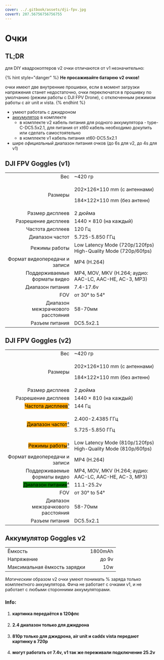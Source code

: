 ```yaml
---
cover: ../.gitbook/assets/dji-fpv.jpg
coverY: 207.56756756756755
---
```


# Очки

## TL;DR

для DIY квадрокоптеров v2 очки отличаются от v1 незначительно:

{% hint style="danger" %}
**Не просаживайте батарею v2 очков!**

очки имеют две внутренние прошивки, если в момент загрузки напряжения станет недостаточно, очки переключатся в прошивку по умолчанию (режим работы с DJI FPV Drone), с отключенным режимом работы с air unit и vista.
{% endhint %}

* умеют работать с джидроном
* [аккумулятор](vision-and-values.md#undefined) в комплекте
  * в комплекте v2 кабель питания для родного аккумулятора - type-C-DC5.5x2.1, для питания от xt60 кабель необходимо докупить или сделать самостоятельно
  * в комплекте v1 кабель питания xt60-DC5.5x2.1
* шире _официальный_ диапазон питания очков (до 6s для v2, до 4s для v1)&#x20;

## DJI FPV Goggles (v1)

|                                   |                                                                       |
| --------------------------------: | --------------------------------------------------------------------- |
|                               Вес | \~420 гр                                                              |
|                           Размеры | <p>202×126×110 mm (с антеннами)</p><p>184×122×110 mm (без антенн)</p> |
|                   Размер дисплеев | 2 дюйма                                                               |
|               Разрешение дисплеев | 1440 × 810 (на каждый)                                                |
|                  Частота дисплеев | 120 Гц                                                                |
|                   Диапазон частот | 5.725-5.850 ГГц                                                       |
|                     Режимы работы | Low Latency Mode (720p/120fps) High-Quality Mode (720p/60fps)         |
|     Формат видеопередачи и записи | MP4 (H.264)                                                           |
|      Поддерживаемые форматы видео | MP4, MOV, MKV (H.264; аудио: AAC-LC, AAC-HE, AC-3, MP3)               |
|                  Диапазон питания | 7.4-17.6v                                                             |
|                               FOV | от 30° to 54°                                                         |
| Диапазон межзрачкового расстояния | 58-70мм                                                               |
|                    Разъем питания | DC5.5x2.1                                                             |

## DJI FPV Goggles (v2)

|                                                                                                                                                                 |                                                                       |
| --------------------------------------------------------------------------------------------------------------------------------------------------------------: | --------------------------------------------------------------------- |
|                                                                                                                                                             Вес | \~420 гр                                                              |
|                                                                                                                                                         Размеры | <p>202×126×110 mm (с антеннами)</p><p>184×122×110 mm (без антенн)</p> |
|                                                                                                                                                 Размер дисплеев | 2 дюйма                                                               |
|                                                                                                                                             Разрешение дисплеев | 1440 × 810 (на каждый)                                                |
|                                          <mark style="background-color:orange;">Частота дисплеев</mark>[¹](vision-and-values.md#kartinka-peredayotsya-v-120fps) | 144 Гц                                                                |
|                                        <mark style="background-color:orange;">Диапазон частот</mark>[²](vision-and-values.md#2.4-diapazon-tolko-dlya-dzhidrona) | <p>2.400-2.4385 ГГц</p><p>5.725-5.850 ГГц</p>                         |
| <mark style="background-color:orange;">Режимы работы</mark>[³](vision-and-values.md#810p-tolko-dlya-dzhidrona-air-unit-i-caddx-vista-peredayut-kartinku-v-720p) | Low Latency Mode (810p/120fps) High-Quality Mode (810p/60fps)         |
|                                                                                                                                   Формат видеопередачи и записи | MP4 (H.264)                                                           |
|                                                                                                                                    Поддерживаемые форматы видео | MP4, MOV, MKV (H.264; аудио: AAC-LC, AAC-HE, AC-3, MP3)               |
|         <mark style="background-color:green;">Диапазон питания</mark>[⁴](vision-and-values.md#mogut-rabotat-ot-7.4v-v1-tak-zhe-perezhivali-podklyuchenie-25.2v) | 11.1-25.2v                                                            |
|                                                                                                                                                             FOV | от 30° to 54°                                                         |
|                                                                                                                               Диапазон межзрачкового расстояния | 58-70мм                                                               |
|                                                                                                                                                  Разъем питания | DC5.5x2.1                                                             |

## Аккумулятор Goggles v2

|                              |         |
| ---------------------------- | ------: |
| Ёмкость                      | 1800mAh |
| Напряжение                   |   до 9v |
| Максимальная ёмкость зарядки |     10w |

_Магическим_ образом v2 очки умеют понимать % заряда только комплектного аккумулятора. Фича не работает с очками v1, и не работает с любыми сторонними аккумуляторами.

### Info:

1. #### картинка передаётся в 120фпс
2. #### 2.4 диапазон только для джидрона
3. #### 810p только для джидрона, air unit и caddx vista передают картинку в 720p
4. #### могут работать от 7.4v, v1 так же переживали подключение 25.2v





